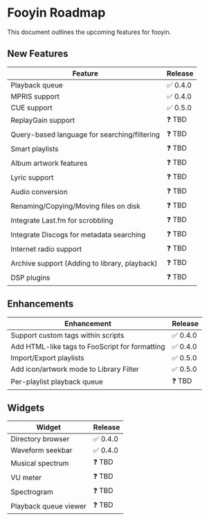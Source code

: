 # Fooyin Roadmap

This document outlines the upcoming features for fooyin.

## New Features

| Feature                                       | Release |
|-----------------------------------------------|---------|
| Playback queue                                | ✅ 0.4.0 |
| MPRIS support                                 | ✅ 0.4.0 |
| CUE support                                   | ✅ 0.5.0 |
| ReplayGain support                            | ❓ TBD   |
| Query-based language for searching/filtering  | ❓ TBD   |
| Smart playlists                               | ❓ TBD   |
| Album artwork features                        | ❓ TBD   |
| Lyric support                                 | ❓ TBD   |
| Audio conversion                              | ❓ TBD   |
| Renaming/Copying/Moving files on disk         | ❓ TBD   |
| Integrate Last.fm for scrobbling              | ❓ TBD   |
| Integrate Discogs for metadata searching      | ❓ TBD   |
| Internet radio support                        | ❓ TBD   |
| Archive support (Adding to library, playback) | ❓ TBD   |
| DSP plugins                                   | ❓ TBD   |

## Enhancements

| Enhancement                                    | Release  |
|------------------------------------------------|----------|
| Support custom tags within scripts             | ✅ 0.4.0  |
| Add HTML-like tags to FooScript for formatting | ✅ 0.4.0  |
| Import/Export playlists                        | ✅ 0.5.0  |
| Add icon/artwork mode to Library Filter        | ✅ 0.5.0 |
| Per-playlist playback queue                    | ❓ TBD    |

## Widgets

| Widget                | Release |
|-----------------------|---------|
| Directory browser     | ✅ 0.4.0 |
| Waveform seekbar      | ✅ 0.4.0 |
| Musical spectrum      | ❓ TBD   |
| VU meter              | ❓ TBD   |
| Spectrogram           | ❓ TBD   |
| Playback queue viewer | ❓ TBD   |
